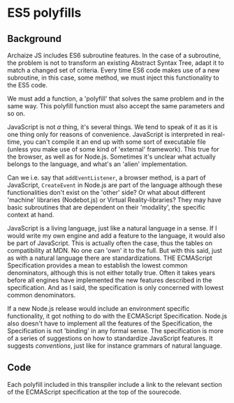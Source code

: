 # ES5 polyfills

## Background

Archaize JS includes ES6 subroutine features. In the case of a subroutine,
the problem is not to transform an existing Abstract Syntax Tree, adapt it 
to match a changed set of criteria. Every time ES6 code makes use of a new 
subroutine, in this case, some method, we must inject this 
functionality to the ES5 code. 

We must add a function, a 'polyfill' that solves the same problem and 
in the same way. This polyfill function must also accept the same parameters 
and so on.

JavaScript is not *a* thing, it's several things. We tend to speak of it 
as it is one thing only for reasons of convenience. JavaScript is 
interpreted in real-time, you can't compile it an end up with some sort 
of executable file (unless you make use of some kind of 'external' 
framework). This true for the browser, as well as for Node.js. Sometimes 
it's unclear what actually belongs to the language, and what's an 
'alien' implementation. 

Can we i.e. say that `addEventListener`, a browser method, is a part of 
JavaScript, `CreateEvent` in Node.js are part of the language although 
these functionalities don't exist on the 'other' side? Or what about 
different 'machine' libraries (Nodebot.js) or Virtual Reality-libraries? 
They may have basic subroutines that are dependent on their 'modality', the 
specific context at hand.

JavaScript is a living language, just like a natural language in a sense. If 
I would write my own engine and add a feature to the language, it would also 
be part of JavaScript. This is actually often the case, thus the tables 
on compatibility at MDN. No one can 'own' it to the full. But with this said, 
just as with a natural language there are standardizations. THE ECMAScript 
Specification provides a mean to establish the lowest common denominators, 
although this is not either totally true. Often it takes years before all 
engines have implemented the new features described in the specification. 
And as I said, the specification is only concerned with  lowest 
common denominators. 

If a new Node.js release would include an environment specific functionality, 
it got nothing to do with the ECMAScript Specification. Node.js also doesn't 
have to implement all the features of the Specification, the Specification is 
not 'binding' in any formal sense. The specification is more of a series of 
suggestions on how to standardize JavaScript features. It suggests 
*conventions*, just like for instance grammars of natural language.

## Code
Each polyfill included in this transpiler include a link to the relevant
section of the ECMAScript specification at the top of the sourecode.

